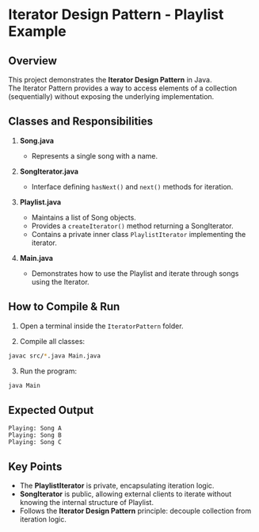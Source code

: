 # Iterator Design Pattern - Playlist Example

## Overview
This project demonstrates the **Iterator Design Pattern** in Java.  
The Iterator Pattern provides a way to access elements of a collection (sequentially) without exposing the underlying implementation.

## Classes and Responsibilities

1. **Song.java**  
   - Represents a single song with a name.

2. **SongIterator.java**  
   - Interface defining `hasNext()` and `next()` methods for iteration.

3. **Playlist.java**  
   - Maintains a list of Song objects.  
   - Provides a `createIterator()` method returning a SongIterator.  
   - Contains a private inner class `PlaylistIterator` implementing the iterator.

4. **Main.java**  
   - Demonstrates how to use the Playlist and iterate through songs using the Iterator.

## How to Compile & Run

1. Open a terminal inside the `IteratorPattern` folder.

2. Compile all classes:

```bash
javac src/*.java Main.java
````

3. Run the program:

```bash
java Main
```

## Expected Output

```
Playing: Song A
Playing: Song B
Playing: Song C
```

## Key Points

* The **PlaylistIterator** is private, encapsulating iteration logic.
* **SongIterator** is public, allowing external clients to iterate without knowing the internal structure of Playlist.
* Follows the **Iterator Design Pattern** principle: decouple collection from iteration logic.


